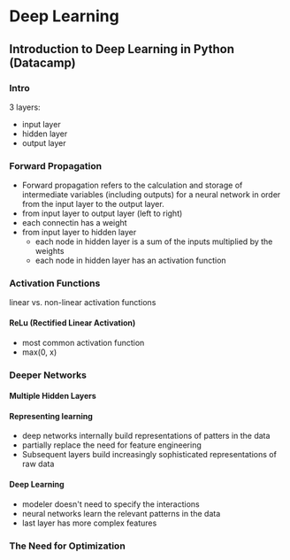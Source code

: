 

# Deep Learning

## Introduction to Deep Learning in Python  (Datacamp)

### Intro
3 layers:
* input layer
* hidden layer
* output layer

### Forward Propagation
- Forward propagation refers to the calculation and storage of intermediate variables (including outputs) for a neural network in order from the input layer to the output layer.
- from input layer to output layer (left to right)
- each connectin has a weight
- from input layer to hidden layer
  - each node in hidden layer is a sum of the inputs multiplied by the weights
  - each node in hidden layer has an activation function


### Activation Functions
linear vs. non-linear activation functions

#### ReLu (Rectified Linear Activation)
- most common activation function
- max(0, x)

### Deeper Networks

#### Multiple Hidden Layers

#### Representing learning
* deep networks internally build representations of patters in the data
* partially replace the need for feature engineering
* Subsequent layers build increasingly sophisticated representations of raw data

#### Deep Learning
* modeler doesn't need to specify the interactions
* neural networks learn the relevant patterns in the data
* last layer has more complex features


### The Need for Optimization